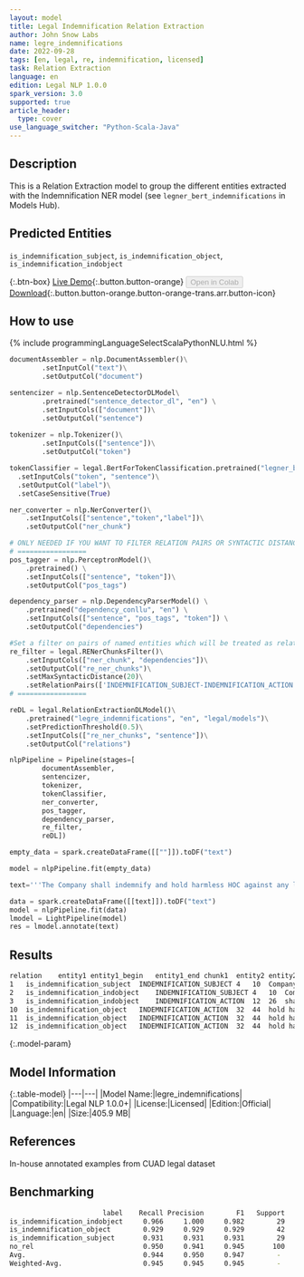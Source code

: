 ```yaml
---
layout: model
title: Legal Indemnification Relation Extraction
author: John Snow Labs
name: legre_indemnifications
date: 2022-09-28
tags: [en, legal, re, indemnification, licensed]
task: Relation Extraction
language: en
edition: Legal NLP 1.0.0
spark_version: 3.0
supported: true
article_header:
  type: cover
use_language_switcher: "Python-Scala-Java"
---
```


## Description

This is a Relation Extraction model to group the different entities extracted with the Indemnification NER model (see `legner_bert_indemnifications` in Models Hub).

## Predicted Entities

`is_indemnification_subject`, `is_indemnification_object`, `is_indemnification_indobject`

{:.btn-box}
[Live Demo](https://demo.johnsnowlabs.com/legal/LEGALRE_INDEMNIFICATION/){:.button.button-orange}
<button class="button button-orange" disabled>Open in Colab</button>
[Download](https://s3.amazonaws.com/auxdata.johnsnowlabs.com/legal/models/legre_indemnifications_en_1.0.0_3.0_1664361611044.zip){:.button.button-orange.button-orange-trans.arr.button-icon}

## How to use



<div class="tabs-box" markdown="1">
{% include programmingLanguageSelectScalaPythonNLU.html %}

```python
documentAssembler = nlp.DocumentAssembler()\
        .setInputCol("text")\
        .setOutputCol("document")

sentencizer = nlp.SentenceDetectorDLModel\
        .pretrained("sentence_detector_dl", "en") \
        .setInputCols(["document"])\
        .setOutputCol("sentence")
                      
tokenizer = nlp.Tokenizer()\
        .setInputCols(["sentence"])\
        .setOutputCol("token")

tokenClassifier = legal.BertForTokenClassification.pretrained("legner_bert_indemnifications", "en", "legal/models")\
  .setInputCols("token", "sentence")\
  .setOutputCol("label")\
  .setCaseSensitive(True)

ner_converter = nlp.NerConverter()\
    .setInputCols(["sentence","token","label"])\
    .setOutputCol("ner_chunk")

# ONLY NEEDED IF YOU WANT TO FILTER RELATION PAIRS OR SYNTACTIC DISTANCE
# =================
pos_tagger = nlp.PerceptronModel()\
    .pretrained() \
    .setInputCols(["sentence", "token"])\
    .setOutputCol("pos_tags")

dependency_parser = nlp.DependencyParserModel() \
    .pretrained("dependency_conllu", "en") \
    .setInputCols(["sentence", "pos_tags", "token"]) \
    .setOutputCol("dependencies")

#Set a filter on pairs of named entities which will be treated as relation candidates
re_filter = legal.RENerChunksFilter()\
    .setInputCols(["ner_chunk", "dependencies"])\
    .setOutputCol("re_ner_chunks")\
    .setMaxSyntacticDistance(20)\
    .setRelationPairs(['INDEMNIFICATION_SUBJECT-INDEMNIFICATION_ACTION', 'INDEMNIFICATION_SUBJECT-INDEMNIFICATION_INDIRECT_OBJECT', 'INDEMNIFICATION_ACTION-INDEMNIFICATION', 'INDEMNIFICATION_ACTION-INDEMNIFICATION_INDIRECT_OBJECT'])
# =================

reDL = legal.RelationExtractionDLModel()\
    .pretrained("legre_indemnifications", "en", "legal/models")\
    .setPredictionThreshold(0.5)\
    .setInputCols(["re_ner_chunks", "sentence"])\
    .setOutputCol("relations")

nlpPipeline = Pipeline(stages=[
        documentAssembler,
        sentencizer,
        tokenizer,
        tokenClassifier,
        ner_converter,
        pos_tagger,
        dependency_parser,
        re_filter,
        reDL])

empty_data = spark.createDataFrame([[""]]).toDF("text")

model = nlpPipeline.fit(empty_data)

text='''The Company shall indemnify and hold harmless HOC against any losses, claims, damages or liabilities to which it may become subject under the 1933 Act or otherwise, insofar as such losses, claims, damages or liabilities (or actions in respect thereof) arise out of or are based upon '''

data = spark.createDataFrame([[text]]).toDF("text")
model = nlpPipeline.fit(data)
lmodel = LightPipeline(model)
res = lmodel.annotate(text)
```

</div>

## Results

```bash
relation	entity1	entity1_begin	entity1_end	chunk1	entity2	entity2_begin	entity2_end	chunk2	confidence
1	is_indemnification_subject	INDEMNIFICATION_SUBJECT	4	10	Company	INDEMNIFICATION_ACTION	32	44	hold harmless	0.8847967
2	is_indemnification_indobject	INDEMNIFICATION_SUBJECT	4	10	Company	INDEMNIFICATION_INDIRECT_OBJECT	46	48	HOC	0.96191925
3	is_indemnification_indobject	INDEMNIFICATION_ACTION	12	26	shall indemnify	INDEMNIFICATION_INDIRECT_OBJECT	46	48	HOC	0.7332646
10	is_indemnification_object	INDEMNIFICATION_ACTION	32	44	hold harmless	INDEMNIFICATION	70	75	claims	0.9728908
11	is_indemnification_object	INDEMNIFICATION_ACTION	32	44	hold harmless	INDEMNIFICATION	78	84	damages	0.9727499
12	is_indemnification_object	INDEMNIFICATION_ACTION	32	44	hold harmless	INDEMNIFICATION	89	99	liabilities	0.964168
```

{:.model-param}
## Model Information

{:.table-model}
|---|---|
|Model Name:|legre_indemnifications|
|Compatibility:|Legal NLP 1.0.0+|
|License:|Licensed|
|Edition:|Official|
|Language:|en|
|Size:|405.9 MB|

## References

In-house annotated examples from CUAD legal dataset

## Benchmarking

```bash
                       label    Recall Precision        F1   Support
is_indemnification_indobject     0.966     1.000     0.982        29
is_indemnification_object        0.929     0.929     0.929        42
is_indemnification_subject       0.931     0.931     0.931        29
no_rel                           0.950     0.941     0.945       100
Avg.                             0.944     0.950     0.947        -
Weighted-Avg.                    0.945     0.945     0.945        -
```